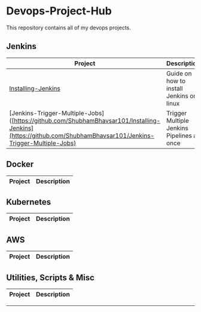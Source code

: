 # Devops-Project-Hub
This repository contains all of my devops projects.



## Jenkins

| Project | Description |
|---|---|
| [Installing-Jenkins](https://github.com/ShubhamBhavsar101/Installing-Jenkins) | Guide on how to install Jenkins on linux |
| [Jenkins-Trigger-Multiple-Jobs]([https://github.com/ShubhamBhavsar101/Installing-Jenkins](https://github.com/ShubhamBhavsar101/Jenkins-Trigger-Multiple-Jobs) | Trigger Multiple Jenkins Pipelines at once |

## Docker

| Project | Description |
|---|---|


## Kubernetes
| Project | Description |
|---|---|


## AWS

| Project | Description |
|---|---|


## Utilities, Scripts & Misc

| Project | Description |
|---|---|


---

